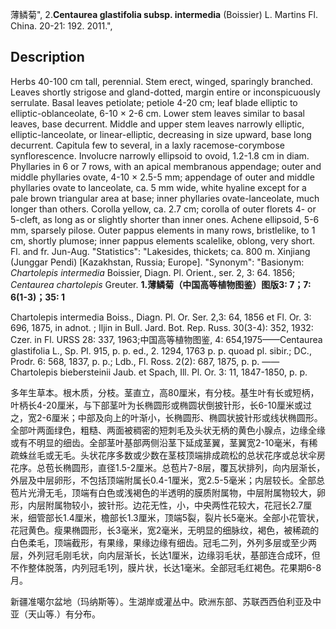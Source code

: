 薄鳞菊",
2.**Centaurea glastifolia subsp. intermedia** (Boissier) L. Martins Fl. China. 20-21: 192. 2011.",

## Description
Herbs 40-100 cm tall, perennial. Stem erect, winged, sparingly branched. Leaves shortly strigose and gland-dotted, margin entire or inconspicuously serrulate. Basal leaves petiolate; petiole 4-20 cm; leaf blade elliptic to elliptic-oblanceolate, 6-10 × 2-6 cm. Lower stem leaves similar to basal leaves, base decurrent. Middle and upper stem leaves narrowly elliptic, elliptic-lanceolate, or linear-elliptic, decreasing in size upward, base long decurrent. Capitula few to several, in a laxly racemose-corymbose synflorescence. Involucre narrowly ellipsoid to ovoid, 1.2-1.8 cm in diam. Phyllaries in 6 or 7 rows, with an apical membranous appendage; outer and middle phyllaries ovate, 4-10 × 2.5-5 mm; appendage of outer and middle phyllaries ovate to lanceolate, ca. 5 mm wide, white hyaline except for a pale brown triangular area at base; inner phyllaries ovate-lanceolate, much longer than others. Corolla yellow, ca. 2.7 cm; corolla of outer florets 4- or 5-cleft, as long as or slightly shorter than inner ones. Achene ellipsoid, 5-6 mm, sparsely pilose. Outer pappus elements in many rows, bristlelike, to 1 cm, shortly plumose; inner pappus elements scalelike, oblong, very short. Fl. and fr. Jun-Aug.
  "Statistics": "Lakesides, thickets; ca. 800 m. Xinjiang (Junggar Pendi) [Kazakhstan, Russia; Europe].
  "Synonym": "Basionym: *Chartolepis intermedia* Boissier, Diagn. Pl. Orient., ser. 2, 3: 64. 1856; *Centaurea chartolepis* Greuter.
**1.薄鳞菊（中国高等植物图鉴）图版3: 7；7: 6(1-3)；35: 1**

Chartolepis intermedia Boiss., Diagn. Pl. Or. Ser. 2,3: 64, 1856 et Fl. Or. 3: 696, 1875, in adnot. ; Iljin in Bull. Jard. Bot. Rep. Russ. 30(3-4): 352, 1932: Czer. in Fl. URSS 28: 337, 1963;中国高等植物图鉴, 4: 654,1975——Centaurea glastifolia L., Sp. Pl. 915, p. p. ed., 2. 1294, 1763 p. p. quoad pl. sibir.; DC., Prodr. 6: 568, 1837, p. p.; Ldb., Fl. Ross. 2(2): 687, 1875, p. p. ——Chartolepis biebersteinii Jaub. et Spach, Ill. Pl. Or. 3: 11, 1847-1850, p. p.

多年生草本。根木质，分枝。茎直立，高80厘米，有分枝。基生叶有长或短柄，叶柄长4-20厘米，与下部茎叶为长椭圆形或椭圆状倒披针形，长6-10厘米或过之，宽2-6厘米；中部及向上的叶渐小，长椭圆形、椭圆状披针形或线状椭圆形。全部叶两面绿色，粗糙、两面被稠密的短刺毛及头状无柄的黄色小腺点，边缘全缘或有不明显的细齿。全部茎叶基部两侧沿茎下延成茎翼，茎翼宽2-10毫米，有稀疏蛛丝毛或无毛。头状花序多数或少数在茎枝顶端排成疏松的总状花序或总状伞房花序。总苞长椭圆形，直径1.5-2厘米。总苞片7-8层，覆瓦状排列，向内层渐长，外层及中层卵形，不包括顶端附属长0.4-1厘米，宽2.5-5毫米；内层较长。全部总苞片光滑无毛，顶端有白色或浅褐色的半透明的膜质附属物，中层附属物较大，卵形，内层附属物较小，披针形。边花无性，小，中央两性花较大，花冠长2.7厘米，细管部长1.4厘米，檐部长1.3厘米，顶端5裂，裂片长5毫米。全部小花管状，花冠黄色。瘦果椭圆形，长3毫米，宽2毫米，无明显的细脉纹，褐色，被稀疏的白色柔毛，顶端截形，有果缘，果缘边缘有细齿。冠毛二列，外列多层或至少两层，外列冠毛刚毛状，向内层渐长，长达1厘米，边缘羽毛状，基部连合成环，但不作整体脱落，内列冠毛1列，膜片状，长达1毫米。全部冠毛红褐色。花果期6-8月。

新疆准噶尔盆地（玛纳斯等）。生湖岸或灌丛中。欧洲东部、苏联西西伯利亚及中亚（天山等.）有分布。
